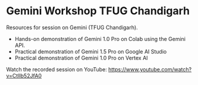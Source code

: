 # Gemini Workshop TFUG Chandigarh
Resources for session on Gemini (TFUG Chandigarh).

- Hands-on demonstration of Gemini 1.0 Pro on Colab using the Gemini API.
- Practical demonstration of Gemini 1.5 Pro on Google AI Studio
- Practical demonstration of Gemini 1.0 Pro on Vertex AI

Watch the recorded session on YouTube:
https://www.youtube.com/watch?v=CtlIb52JfA0






